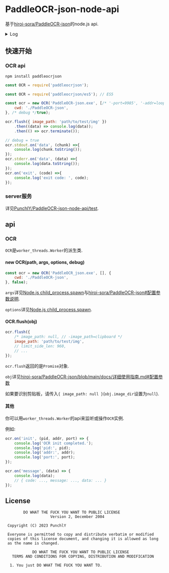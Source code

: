 # PaddleOCR-json-node-api
基于[hiroi-sora/PaddleOCR-json](https://github.com/hiroi-sora/PaddleOCR-json)的node.js api.

<details>
<summary>Log</summary>

v1.1.0 2023.5.2

适配 [hiroi-sora/PaddleOCR-json v1.3.0 Alpha.1](https://github.com/hiroi-sora/PaddleOCR-json/releases/tag/v1.3.0_alpha.1)

(v1.2 回退 paddleocrjson@1.0.11-a)

v1.0.8 2023.1.20

 \-\-\-

v1.0.7 2022.11.8

 \-\-\-

v1.0.6 2022.11.8

`OCR.postMessage`与`OCR.flush`区别开.

使监听的数据与`OCR.flush`返回的数据一致.

优化动态参数中关于路径的字段.

使用`npm`包管理.

使用`ts`编译.

v1.0.5 2022.10.12

 \-\-\-

v1.0.4 2022.10.1

适配[hiroi-sora/PaddleOCR-json v1.2.1](https://github.com/hiroi-sora/PaddleOCR-json/releases/tag/v1.2.1).

不使用`iconv-lite`包.

更改启动参数输入方式.

v1.0.3 2022.10.1

适配[hiroi-sora/PaddleOCR-json v1.2.1](https://github.com/hiroi-sora/PaddleOCR-json/releases/tag/v1.2.1).

v1.0.2 2022.9.14

增加环境选项.

v1.0.1 2022.9.14

修复无法识别 Alpha版 的启动完成标志的bug.
JSON输入更改为ascii转义.

v1.0.0 2022.9.10

 \-\-\-

</details>

## 快速开始

### OCR api

```
npm install paddleocrjson
```

```js
const OCR = require('paddleocrjson');

const OCR = require('paddleocrjson/es5'); // ES5

const ocr = new OCR('PaddleOCR-json.exe', [/* '-port=9985', '-addr=loopback' */], {
    cwd: './PaddleOCR-json',
}, /* debug */true);

ocr.flush({ image_path: 'path/to/test/img' })
    .then((data) => console.log(data));
    .then(() => ocr.terminate());

// debug = true
ocr.stdout.on('data', (chunk) =>{
    console.log(chunk.toString());
});
ocr.stderr.on('data', (data) =>{
    console.log(data.toString());
});
ocr.on('exit', (code) =>{
    console.log('exit code: ', code);
});

```

### server服务

详见[PunchlY/PaddleOCR-json-node-api/test](https://github.com/PunchlY/PaddleOCR-json-node-api/tree/main/api/node.js/test).

## api

### OCR

`OCR`是`worker_threads.Worker`的派生类.

#### new OCR(path, args, options, debug)

```js
const ocr = new OCR('PaddleOCR_json.exe', [], {
    cwd: './PaddleOCR-json',
}, false);
```

`args`详见[Node.js child_process.spawn](https://nodejs.org/api/child_process.html#child_processspawncommand-args-options)与[hiroi-sora/PaddleOCR-json#配置参数说明](https://github.com/hiroi-sora/PaddleOCR-json#%E9%85%8D%E7%BD%AE%E5%8F%82%E6%95%B0%E8%AF%B4%E6%98%8E).

`options`详见[Node.js child_process.spawn](https://nodejs.org/api/child_process.html#child_processspawncommand-args-options).

#### OCR.flush(obj)

```js
ocr.flush({
    /* image_path: null, // -image_path=clipboard */
    image_path: 'path/to/test/img',
    // limit_side_len: 960,
    // ...
});
```
`ocr.flush`返回的是`Promise`对象.

`obj`详见[hiroi-sora/PaddleOCR-json/blob/main/docs/详细使用指南.md#配置参数](https://github.com/hiroi-sora/PaddleOCR-json/blob/main/docs/%E8%AF%A6%E7%BB%86%E4%BD%BF%E7%94%A8%E6%8C%87%E5%8D%97.md#%E9%85%8D%E7%BD%AE%E5%8F%82%E6%95%B0)

如果要识别剪贴板，请传入`{ image_path: null }`(`obj.image_dir`设置为`null`).

#### 其他

你可以用`worker_threads.Worker`的api来监听或操作`OCR`实例.

例如:
```js
ocr.on('init', (pid, addr, port) => {
    console.log('OCR init completed.');
    console.log('pid:', pid);
    console.log('addr:', addr);
    console.log('port:', port);
});

ocr.on('message', (data) => {
    console.log(data);
    // { code: ..., message: ..., data: ... }
});
```

## License

```
        DO WHAT THE FUCK YOU WANT TO PUBLIC LICENSE
                    Version 2, December 2004

 Copyright (C) 2023 PunchlY

 Everyone is permitted to copy and distribute verbatim or modified
 copies of this license document, and changing it is allowed as long
 as the name is changed.

            DO WHAT THE FUCK YOU WANT TO PUBLIC LICENSE
   TERMS AND CONDITIONS FOR COPYING, DISTRIBUTION AND MODIFICATION

  1. You just DO WHAT THE FUCK YOU WANT TO.
```
